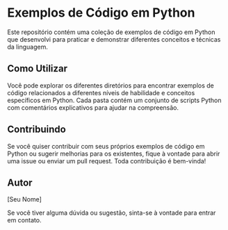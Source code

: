 # Exemplos de Código em Python

Este repositório contém uma coleção de exemplos de código em Python que desenvolvi para praticar e demonstrar diferentes conceitos e técnicas da linguagem.
<!-- 
## Estrutura do Repositório

- `/basics`: Contém scripts básicos que abordam conceitos fundamentais, como variáveis, estruturas de controle e funções.
- `/intermediate`: Aqui você encontrará exemplos de código que exploram conceitos mais avançados, como classes, herança e manipulação de arquivos.
- `/advanced`: Esta pasta contém scripts mais complexos que demonstram o uso de bibliotecas populares, como NumPy, pandas e matplotlib, além de abordar tópicos avançados, como concorrência e programação assíncrona.

-->
## Como Utilizar

Você pode explorar os diferentes diretórios para encontrar exemplos de código relacionados a diferentes níveis de habilidade e conceitos específicos em Python. Cada pasta contém um conjunto de scripts Python com comentários explicativos para ajudar na compreensão.

## Contribuindo

Se você quiser contribuir com seus próprios exemplos de código em Python ou sugerir melhorias para os existentes, fique à vontade para abrir uma issue ou enviar um pull request. Toda contribuição é bem-vinda!

## Autor

[Seu Nome]

Se você tiver alguma dúvida ou sugestão, sinta-se à vontade para entrar em contato.

